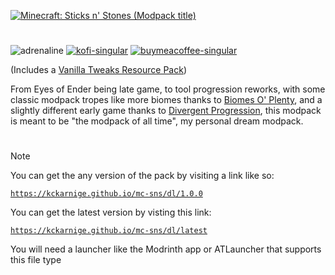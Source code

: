 [![Minecraft: Sticks n' Stones (Modpack title)](https://kckarnige.github.io/mc-sns/res/modpack_title_4k.png)](https://kckarnige.github.io/mc-sns/)

#

![adrenaline](https://cdn.jsdelivr.net/npm/@intergrav/devins-badges@3/assets/cozy/built-with/adrenaline_64h.png) [![kofi-singular](https://cdn.jsdelivr.net/npm/@intergrav/devins-badges@3/assets/cozy/donate/kofi-singular_64h.png)](https://ko-fi.com/kckarnige) [![buymeacoffee-singular](https://cdn.jsdelivr.net/npm/@intergrav/devins-badges@3/assets/cozy/donate/buymeacoffee-singular_64h.png)](https://www.buymeacoffee.com/kckarnige)

(Includes a [Vanilla Tweaks Resource Pack](https://vanillatweaks.net/share#FzZIiJ))

From Eyes of Ender being late game, to tool progression reworks, with some classic modpack tropes like more biomes thanks to [Biomes O' Plenty](https://modrinth.com/mod/biomes-o-plenty), and a slightly different early game thanks to [Divergent Progression](https://modrinth.com/mod/divergent-progression), this modpack is meant to be "the modpack of all time", my personal dream modpack.

#

> [!NOTE]
> You can get the any version of the pack by visiting a link like so:
> 
> [`https://kckarnige.github.io/mc-sns/dl/1.0.0`](https://kckarnige.github.io/mc-sns/dl/1.0.0)
> 
> You can get the latest version by visting this link:
> 
> [`https://kckarnige.github.io/mc-sns/dl/latest`](https://kckarnige.github.io/mc-sns/dl/latest)
> 
> You will need a launcher like the Modrinth app or ATLauncher that supports this file type
